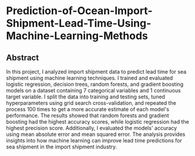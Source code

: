 # Prediction-of-Ocean-Import-Shipment-Lead-Time-Using-Machine-Learning-Methods

## Abstract

In this project, I analyzed import shipment data to predict lead time for sea shipment using machine learning techniques. I trained and evaluated logistic regression, decision trees, random forests, and gradient boosting models on a dataset containing 7 categorical variables and 1 continuous target variable. I split the data into training and testing sets, tuned hyperparameters using grid search cross-validation, and repeated the process 100 times to get a more accurate estimate of each model's performance. The results showed that random forests and gradient boosting had the highest accuracy scores, while logistic regression had the highest precision score. Additionally, I evaluated the models' accuracy using mean absolute error and mean squared error. The analysis provides insights into how machine learning can improve lead time predictions for sea shipment in the import shipment industry.
